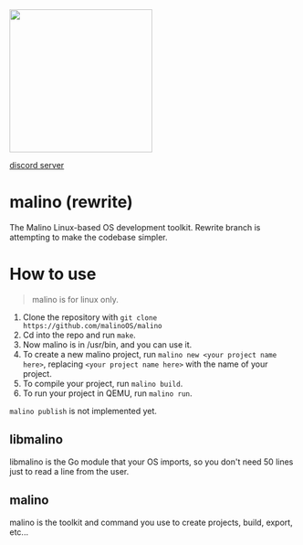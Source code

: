 <img src="https://winksplorer.net/malino.png" width="250">

[discord server](https://discord.gg/2yfxxfNT6F)

# malino (rewrite)
The Malino Linux-based OS development toolkit. Rewrite branch is attempting to make the codebase simpler.

# How to use
> malino is for linux only.

1. Clone the repository with `git clone https://github.com/malinoOS/malino`
2. Cd into the repo and run `make`.
3. Now malino is in /usr/bin, and you can use it.
4. To create a new malino project, run `malino new <your project name here>`, replacing `<your project name here>` with the name of your project.
5. To compile your project, run `malino build`.
6. To run your project in QEMU, run `malino run`.

`malino publish` is not implemented yet.

## libmalino
libmalino is the Go module that your OS imports, so you don't need 50 lines just to read a line from the user.

## malino
malino is the toolkit and command you use to create projects, build, export, etc...
